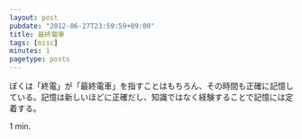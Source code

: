 ```yaml
---
layout: post
pubdate: "2012-06-27T23:59:59+09:00"
title: 最終電車
tags: [misc]
minutes: 1
pagetype: posts
---
```

ぼくは「終電」が「最終電車」を指すことはもちろん、その時間も正確に記憶している。記憶は新しいほどに正確だし、知識ではなく経験することで記憶には定着する。

1 min.
